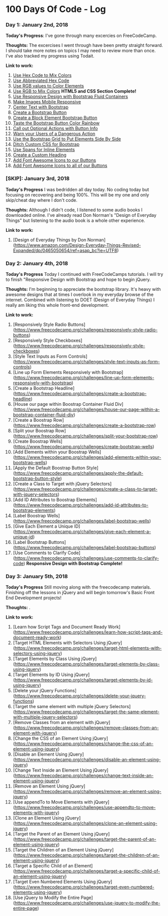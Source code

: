 # 100 Days Of Code - Log

### Day 1: January 2nd, 2018

**Today's Progress**: I've gone through many excercies on FreeCodeCamp.

**Thoughts:** The excercises I went through have been pretty straight forward. I should take more notes on topics I may need to review more than once. I've also tracked my progress using Todait.

**Link to work:** 
1. [Use Hex Code to Mix Colors](https://www.freecodecamp.org/challenges/use-hex-code-to-mix-colors)
2. [Use Abbreviated Hex Code](https://www.freecodecamp.org/challenges/use-abbreviated-hex-code)
3. [Use RGB values to Color Elements](https://www.freecodecamp.org/challenges/use-rgb-values-to-color-elements)
4. [Use RGB to Mix Colors](https://www.freecodecamp.org/challenges/use-rgb-to-mix-colors)
**HTML5 and CSS Section Complete!**
5. [Use Responsive Design with Bootstrap Fluid Containers](https://www.freecodecamp.org/challenges/use-responsive-design-with-bootstrap-fluid-containers)
6. [Make Images Mobile Responsive](https://www.freecodecamp.org/challenges/make-images-mobile-responsive)
7. [Center Text with Bootstrap](https://www.freecodecamp.org/challenges/center-text-with-bootstrap)
8. [Create a Bootstrap Button](https://www.freecodecamp.org/challenges/create-a-bootstrap-button)
9. [Create a Block Element Bootstrap Button](https://www.freecodecamp.org/challenges/create-a-block-element-bootstrap-button)
10. [Taste the Bootstrap Button Color Rainbow](https://www.freecodecamp.org/challenges/taste-the-bootstrap-button-color-rainbow)
11. [Call out Optional Actions with Button Info](https://www.freecodecamp.org/challenges/call-out-optional-actions-with-button-info)
12. [Warn your Users of a Dangerous Action](https://www.freecodecamp.org/challenges/warn-your-users-of-a-dangerous-action)
13. [Use the Bootstrap Grid to Put Elements Side By Side](https://www.freecodecamp.org/challenges/use-the-bootstrap-grid-to-put-elements-side-by-side)
14. [Ditch Custom CSS for Bootstrap](https://www.freecodecamp.org/challenges/ditch-custom-css-for-bootstrap)
15. [Use Spans for Inline Elements](https://www.freecodecamp.org/challenges/use-spans-for-inline-elements)
16. [Create a Custom Heading](https://www.freecodecamp.org/challenges/create-a-custom-heading)
17. [Add Font Awesome Icons to our Buttons](https://www.freecodecamp.org/challenges/add-font-awesome-icons-to-our-buttons)
18. [Add Font Awesome Icons to all of our Buttons](https://www.freecodecamp.org/challenges/add-font-awesome-icons-to-all-of-our-buttons)


### [SKIP]: January 3rd, 2018

**Today's Progress** I was bedridden all day today. No coding today but focusing on recovering and being 100%. This will be my one and only skip/cheat day where I don't code.

**Thoughts:** Although I didn't code, I listened to some audio books I downloaded online. I've already read Don Norman's "Design of Everyday Things" but listening to the audio book is a whole other experience.

**Link to work:**
1. [Design of Everyday Things by Don Norman] (https://www.amazon.com/Design-Everyday-Things-Revised-Expanded/dp/0465050654/ref=asap_bc?ie=UTF8)

### Day 2: January 4th, 2018

**Today's Progress** Today I continued with FreeCodeCamps tutorials. I will try to finish "Responsive Design with Bootstrap and hope to begin jQuery.

**Thoughts:** I'm beginning to appreciate the bootstrap library. It's heavy with awesome designs that at times I overlook in my everyday browse of the internet. Combined with listening to DOET (Design of Everyday Things) I really am liking this whole front-end development.

**Link to work:**
1. [Responsively Style Radio Buttons] (https://www.freecodecamp.org/challenges/responsively-style-radio-buttons)
2. [Responsively Style Checkboxes] (https://www.freecodecamp.org/challenges/responsively-style-checkboxes)
3. [Style Text Inputs as Form Controls] (https://www.freecodecamp.org/challenges/style-text-inputs-as-form-controls)
4. [Line up Form Elements Responsively with Bootstrap] (https://www.freecodecamp.org/challenges/line-up-form-elements-responsively-with-bootstrap)
5. [Create a Bootstrap Headline] (https://www.freecodecamp.org/challenges/create-a-bootstrap-headline)
6. [House our page within Boostrap Container Fluid Div] (https://www.freecodecamp.org/challenges/house-our-page-within-a-bootstrap-container-fluid-div)
7. [Create a Boostrap Row] (https://www.freecodecamp.org/challenges/create-a-bootstrap-row)
8. [Split your Boostrap Row] (https://www.freecodecamp.org/challenges/split-your-bootstrap-row)
9. [Create Boostrap Wells] (https://www.freecodecamp.org/challenges/create-bootstrap-wells)
10. [Add Elements within your Boostrap Wells] (https://www.freecodecamp.org/challenges/add-elements-within-your-bootstrap-wells)
11. [Apply the Default Boostrap Button Style] (https://www.freecodecamp.org/challenges/apply-the-default-bootstrap-button-style)
12. [Create a Class to Target with jQuery Selectors] (https://www.freecodecamp.org/challenges/create-a-class-to-target-with-jquery-selectors)
13. [Add ID Attributes to Boostrap Elements] (https://www.freecodecamp.org/challenges/add-id-attributes-to-bootstrap-elements)
14. [Label Boostrap Wells] (https://www.freecodecamp.org/challenges/label-bootstrap-wells)
15. [Give Each Element a Unique ID] (https://www.freecodecamp.org/challenges/give-each-element-a-unique-id)
16. [Label Bootstrap Buttons] (https://www.freecodecamp.org/challenges/label-bootstrap-buttons)
17. [Use Comments to Clarify Code] (https://www.freecodecamp.org/challenges/use-comments-to-clarify-code)
**Responsive Design with Bootstrap Complete!**

### Day 3: January 5th, 2018

**Today's Progress** Still moving along with the freecodecamp materials. Finishing off the lessons in jQuery and will begin tomorrow's Basic Front End Development projects!

**Thoughts:** .

**Link to work:**
1. [Learn how Script Tags and Document Ready Work] (https://www.freecodecamp.org/challenges/learn-how-script-tags-and-document-ready-work)
2. [Target HTML Elements with Selectors Using jQuery] (https://www.freecodecamp.org/challenges/target-html-elements-with-selectors-using-jquery)
3. [Target Elements by Class Using jQuery] (https://www.freecodecamp.org/challenges/target-elements-by-class-using-jquery)
4. [Target Elements by ID Using jQuery] (https://www.freecodecamp.org/challenges/target-elements-by-id-using-jquery)
5. [Delete your jQuery Functions] (https://www.freecodecamp.org/challenges/delete-your-jquery-functions)
6. [Target the same element with multiple jQuery Selectors] (https://www.freecodecamp.org/challenges/target-the-same-element-with-multiple-jquery-selectors)
7. [Remove Classes from an element with jQuery] (https://www.freecodecamp.org/challenges/remove-classes-from-an-element-with-jquery)
8. [Change the CSS of an Element Using jQuery] (https://www.freecodecamp.org/challenges/change-the-css-of-an-element-using-jquery)
9. [Disable an Element Using jQuery] (https://www.freecodecamp.org/challenges/disable-an-element-using-jquery)
10. [Change Text Inside an Element Using jQuery] (https://www.freecodecamp.org/challenges/change-text-inside-an-element-using-jquery)
11. [Remove an Element Using jQuery] (https://www.freecodecamp.org/challenges/remove-an-element-using-jquery)
12. [Use appendTo to Move Elements with jQuery] (https://www.freecodecamp.org/challenges/use-appendto-to-move-elements-with-jquery)
13. [Clone an Element Using jQuery] (https://www.freecodecamp.org/challenges/clone-an-element-using-jquery)
14. [Target the Parent of an Element Using jQuery] (https://www.freecodecamp.org/challenges/target-the-parent-of-an-element-using-jquery)
15. [Target the Children of an Element Using jQuery] (https://www.freecodecamp.org/challenges/target-the-children-of-an-element-using-jquery)
16. [Target a Specific Child of an Element] (https://www.freecodecamp.org/challenges/target-a-specific-child-of-an-element-using-jquery)
17. [Target Even Numbered Elements Using jQuery] (https://www.freecodecamp.org/challenges/target-even-numbered-elements-using-jquery)
18. [Use jQuery to Modify the Entire Page] (https://www.freecodecamp.org/challenges/use-jquery-to-modify-the-entire-page)
